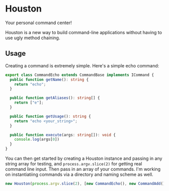# Houston

Your personal command center!

Houston is a new way to build command-line applications without having to use ugly method chaining.

## Usage

Creating a command is extremely simple. Here's a simple echo command:

```typescript
export class CommandEcho extends CommandBase implements ICommand {
  public function getName(): string {
    return "echo";
  }

  public function getAliases(): string[] {
    return ["e"];
  }

  public function getUsage(): string {
    return "echo <your_string>";
  }

  public function execute(args: string[]): void {
    console.log(args[0])
  }
}
```

You can then get started by creating a Houston instance and passing in any string array for testing, and `process.argv.slice(2)` for getting real command line input.
Then pass in an array of your commands. I'm working on instantiatiing commands via a directory and naming scheme as well.

```typescript
new Houston(process.argv.slice(2), [new CommandEcho(), new CommandAdd()]);
```
